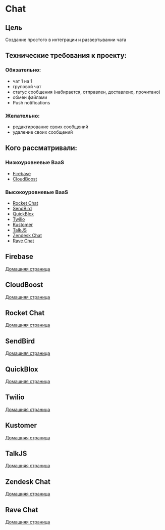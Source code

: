 # Chat

## Цель
Создание простого в интеграции и развертывании чата

## Технические требования к проекту:
### Обязательно:
+ чат 1 на 1
+ груповой чат
+ статус сообщения (набирается, отправлен, доставлено, прочитано)
+ обмен файлами
+ Push notifications

### Желательно:
+ редактирование своих сообщений
+ удаление своих сообщений

## Кого рассматривали:

### Низкоуровневые BaaS
- [Firebase](#firebase)
- [CloudBoost](#cloudboost)

### Высокоуровневые BaaS
- [Rocket Chat](#rocket-chat)
- [SendBird](#sendbird)
- [QuickBlox](#quickblox)
- [Twilio](#twilio)
- [Kustomer](#kustomer)
- [TalkJS](#talkjs)
- [Zendesk Chat](#zendesk-chat)
- [Rave Chat](#rave-chat)

## Firebase
[Домашняя страница](https://firebase.google.com/)

## CloudBoost
[Домашняя страница](https://cloudboost.io/)

## Rocket Chat
[Домашняя страница](https://rocket.chat/)

## SendBird
[Домашняя страница](https://sendbird.com)

## QuickBlox
[Домашняя страница](https://quickblox.com)

## Twilio
[Домашняя страница](https://www.twilio.com)

## Kustomer
[Домашняя страница](https://www.kustomer.com)

## TalkJS
[Домашняя страница](https://talkjs.com/)

## Zendesk Chat
[Домашняя страница](https://www.zendesk.com/chat/)

## Rave Chat
[Домашняя страница](https://www.revechat.com/)
